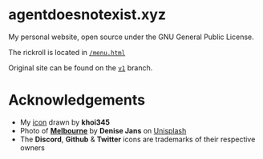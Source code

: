 # agentdoesnotexist.xyz

My personal website, open source under the GNU General Public License.

The rickroll is located in [`/menu.html`](https://agentdoesnotexist.xyz/menu)

Original site can be found on the [`v1`](https://github.com/agentisnotreal/agentdoesnotexist.xyz/tree/v1) branch.

# Acknowledgements

- My [icon](https://agentdoesnotexist.xyz/src/svg/agentisnotreal.svg) drawn by **khoi345**
- Photo of [**Melbourne**](https://github.com/agentisnotreal/agentdoesnotexist.xyz/blob/main/src/bg/melbourne.jpg) by **Denise Jans** on [Unisplash](https://unsplash.com/photos/-gmtAa0Q5MI)
- The **Discord**, **Github** & **Twitter** icons are trademarks of their respective owners
